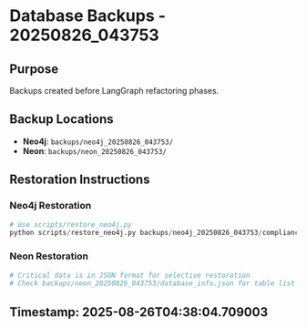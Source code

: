 # Database Backups - 20250826_043753

## Purpose
Backups created before LangGraph refactoring phases.

## Backup Locations
- **Neo4j**: `backups/neo4j_20250826_043753/`
- **Neon**: `backups/neon_20250826_043753/`

## Restoration Instructions

### Neo4j Restoration
```python
# Use scripts/restore_neo4j.py
python scripts/restore_neo4j.py backups/neo4j_20250826_043753/compliance_graph.json
```

### Neon Restoration
```python
# Critical data is in JSON format for selective restoration
# Check backups/neon_20250826_043753/database_info.json for table list
```

## Timestamp: 2025-08-26T04:38:04.709003
